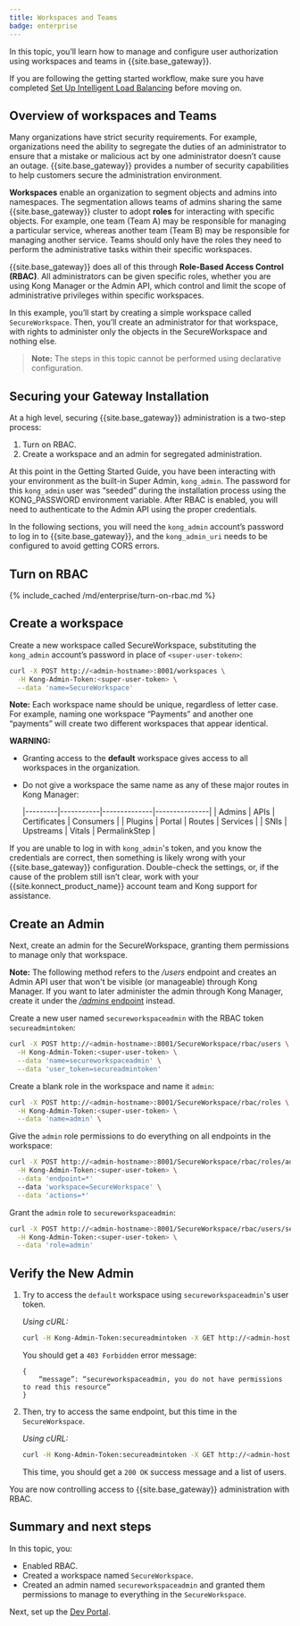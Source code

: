 ```yaml
---
title: Workspaces and Teams
badge: enterprise
---
```


In this topic, you’ll learn how to manage and configure user authorization using workspaces and teams in {{site.base_gateway}}.

If you are following the getting started workflow, make sure you have completed [Set Up Intelligent Load Balancing](/gateway/{{page.kong_version}}/get-started/comprehensive/load-balancing) before moving on.

## Overview of workspaces and Teams

Many organizations have strict security requirements. For example, organizations need the ability to segregate the duties of an administrator to ensure that a mistake or malicious act by one administrator doesn’t cause an outage. {{site.base_gateway}} provides a number of security capabilities to help customers secure the administration environment.

**Workspaces** enable an organization to segment objects and admins into namespaces. The segmentation allows teams of admins sharing the same {{site.base_gateway}} cluster to adopt **roles** for interacting with specific objects. For example, one team (Team A) may be responsible for managing a particular service, whereas another team (Team B) may be responsible for managing another service. Teams should only have the roles they need to perform the administrative tasks within their specific workspaces.

{{site.base_gateway}} does all of this through **Role-Based Access Control (RBAC)**. All administrators can be given specific roles, whether you are using Kong Manager or the Admin API, which control and limit the scope of administrative privileges within specific workspaces.

In this example, you’ll start by creating a simple workspace called `SecureWorkspace`. Then, you’ll create an administrator for that workspace, with rights to administer only the objects in the SecureWorkspace and nothing else.

>**Note:** The steps in this topic cannot be performed using declarative
configuration.

## Securing your Gateway Installation

At a high level, securing {{site.base_gateway}} administration is a two-step process:

1. Turn on RBAC.
2. Create a workspace and an admin for segregated administration.

At this point in the Getting Started Guide, you have been interacting with your environment as the built-in Super Admin, `kong_admin`. The password for this `kong_admin` user was “seeded” during the installation process using the KONG_PASSWORD environment variable. After RBAC is enabled, you will need to authenticate to the Admin API using the proper credentials.

In the following sections, you will need the `kong_admin` account’s password to log in to {{site.base_gateway}}, and the `kong_admin_uri` needs to be configured to avoid getting CORS errors.

## Turn on RBAC

{% include_cached /md/enterprise/turn-on-rbac.md %}

## Create a workspace

Create a new workspace called SecureWorkspace, substituting the `kong_admin`
account’s password in place of `<super-user-token>`:

```sh
curl -X POST http://<admin-hostname>:8001/workspaces \
  -H Kong-Admin-Token:<super-user-token> \
  --data 'name=SecureWorkspace'
```

**Note:** Each workspace name should be unique, regardless of letter case. For example, naming one workspace “Payments” and another one “payments” will create two different workspaces that appear identical.

**WARNING:**
* Granting access to the **default** workspace gives access to all workspaces in the organization.
* Do not give a workspace the same name as any of these major routes in Kong Manager:

    |---------|-----------|--------------|---------------|
    | Admins  | APIs      | Certificates | Consumers     |
    | Plugins | Portal    | Routes       | Services      |
    | SNIs    | Upstreams | Vitals       | PermalinkStep |

If you are unable to log in with `kong_admin`'s token, and you know the credentials are correct, then something is likely wrong with your {{site.base_gateway}} configuration. Double-check the settings, or, if the cause of the problem still isn’t clear, work with your {{site.konnect_product_name}} account team and Kong support for assistance.

## Create an Admin

Next, create an admin for the SecureWorkspace, granting them permissions to manage only that workspace.

<div class="alert alert-warning">
<strong>Note:</strong> The following method refers to the <em>/users</em> endpoint and creates an Admin API user that won't be visible (or manageable) through Kong Manager. If you want to later administer the admin through Kong Manager, create it under the <a href="/gateway/{{page.kong_version}}/admin-api/admins/reference/"><em>/admins</em> endpoint</a> instead.
</div>

Create a new user named `secureworkspaceadmin` with the RBAC token
`secureadmintoken`:


```sh
curl -X POST http://<admin-hostname>:8001/SecureWorkspace/rbac/users \
  -H Kong-Admin-Token:<super-user-token> \
  --data 'name=secureworkspaceadmin' \
  --data 'user_token=secureadmintoken'
```

Create a blank role in the workspace and name it `admin`:

```sh
curl -X POST http://<admin-hostname>:8001/SecureWorkspace/rbac/roles \
  -H Kong-Admin-Token:<super-user-token> \
  --data 'name=admin' \
```

Give the `admin` role permissions to do everything on all endpoints in the
workspace:

```sh
curl -X POST http://<admin-hostname>:8001/SecureWorkspace/rbac/roles/admin/endpoints/ \
  -H Kong-Admin-Token:<super-user-token> \
  --data 'endpoint=*'
  --data 'workspace=SecureWorkspace' \
  --data 'actions=*'
```

Grant the `admin` role to `secureworkspaceadmin`:

```sh
curl -X POST http://<admin-hostname>:8001/SecureWorkspace/rbac/users/secureworkspaceadmin/roles/ \
  -H Kong-Admin-Token:<super-user-token> \
  --data 'role=admin'
```

## Verify the New Admin

1. Try to access the `default` workspace using `secureworkspaceadmin`'s user token.

    *Using cURL:*
    ```sh
    curl -H Kong-Admin-Token:secureadmintoken -X GET http://<admin-hostname>:8001/default/rbac/users
    ```

    You should get a `403 Forbidden` error message:
    ```
    {
        “message”: “secureworkspaceadmin, you do not have permissions to read this resource”
    }
    ```
2. Then, try to access the same endpoint, but this time in the `SecureWorkspace`.

    *Using cURL:*
    ```sh
    curl -H Kong-Admin-Token:secureadmintoken -X GET http://<admin-hostname>:8001/SecureWorkspace/rbac/users
    ```

    This time, you should get a `200 OK` success message and a list of users.


You are now controlling access to {{site.base_gateway}} administration with RBAC.

## Summary and next steps

In this topic, you:

* Enabled RBAC.
* Created a workspace named `SecureWorkspace`.
* Created an admin named `secureworkspaceadmin` and granted them permissions to manage to everything in the `SecureWorkspace`.

Next, set up the [Dev Portal](/gateway/{{page.kong_version}}/get-started/comprehensive/dev-portal).
